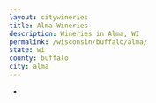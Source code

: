 ```yaml
---
layout: citywineries
title: Alma Wineries
description: Wineries in Alma, WI
permalink: /wisconsin/buffalo/alma/
state: wi
county: buffalo
city: alma
---
```

-
